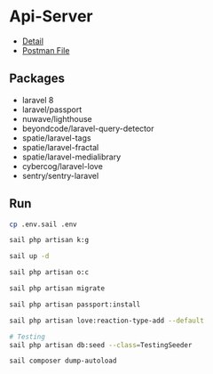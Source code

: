 # Api-Server

-   [Detail](document/README.md)
-   [Postman File](document)
## Packages

-   laravel 8
-   laravel/passport
-   nuwave/lighthouse
-   beyondcode/laravel-query-detector
-   spatie/laravel-tags
-   spatie/laravel-fractal
-   spatie/laravel-medialibrary
-   cybercog/laravel-love
-   sentry/sentry-laravel

## Run

```sh
cp .env.sail .env

sail php artisan k:g

sail up -d

sail php artisan o:c

sail php artisan migrate

sail php artisan passport:install

sail php artisan love:reaction-type-add --default

# Testing
sail php artisan db:seed --class=TestingSeeder

sail composer dump-autoload
```
